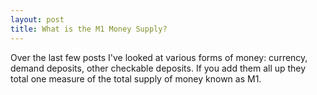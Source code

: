 ```yaml
---
layout: post
title: What is the M1 Money Supply? 
---
```


Over the last few posts I've looked at various forms of money: currency, demand deposits, other checkable deposits. If you add them all up they total one measure of the total supply of money known as M1.
